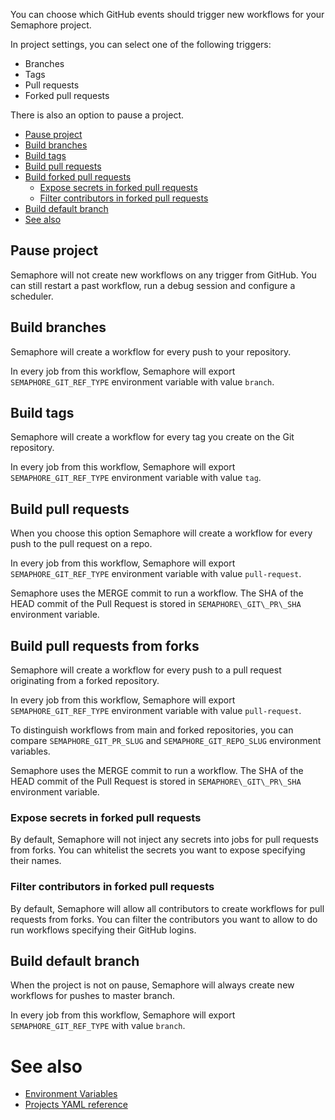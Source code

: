 You can choose which GitHub events should trigger new workflows for your Semaphore project.

In project settings, you can select one of the following triggers:

- Branches
- Tags
- Pull requests
- Forked pull requests

There is also an option to pause a project.

- [Pause project](#pause-project)
- [Build branches](#build-branches)
- [Build tags](#build-tags)
- [Build pull requests](#build-pull-requests)
- [Build forked pull requests](#build-forked-pull-requests)
  - [Expose secrets in forked pull requests](#expose-secrets-in-forked-pull-requests)
  - [Filter contributors in forked pull requests](#filter-contributors-in-forked-pull-requests)
- [Build default branch](#build-default-branch)
- [See also](#see-also)

## Pause project

Semaphore will not create new workflows on any trigger from GitHub.
You can still restart a past workflow, run a debug session and configure a scheduler.

## Build branches

Semaphore will create a workflow for every push to your repository.

In every job from this workflow, Semaphore will export
`SEMAPHORE_GIT_REF_TYPE` environment variable with value `branch`.

## Build tags

Semaphore will create a workflow for every tag you create on the Git repository.

In every job from this workflow, Semaphore will export
`SEMAPHORE_GIT_REF_TYPE` environment variable with value `tag`.

## Build pull requests

When you choose this option Semaphore will create a workflow for every push to the pull request on a repo.

In every job from this workflow, Semaphore will export
`SEMAPHORE_GIT_REF_TYPE` environment variable with value `pull-request`.

Semaphore uses the MERGE commit to run a workflow. The SHA of the HEAD commit
of the Pull Request is stored in `SEMAPHORE\_GIT\_PR\_SHA` environment variable.

## Build pull requests from forks

Semaphore will create a workflow for every push to a pull request
originating from a forked repository.

In every job from this workflow, Semaphore will export
`SEMAPHORE_GIT_REF_TYPE` environment variable with value `pull-request`.

To distinguish workflows from main and forked repositories, you can compare
`SEMAPHORE_GIT_PR_SLUG` and `SEMAPHORE_GIT_REPO_SLUG` environment variables.

Semaphore uses the MERGE commit to run a workflow. The SHA of the HEAD commit
of the Pull Request is stored in `SEMAPHORE\_GIT\_PR\_SHA` environment variable.

### Expose secrets in forked pull requests

By default, Semaphore will not inject any secrets into jobs for pull requests from forks.
You can whitelist the secrets you want to expose specifying their names.

### Filter contributors in forked pull requests

By default, Semaphore will allow all contributors to create workflows for pull requests from forks.
You can filter the contributors you want to allow to do run workflows specifying their GitHub logins.

## Build default branch

When the project is not on pause, Semaphore will always create new workflows
for pushes to master branch.

In every job from this workflow, Semaphore will export
`SEMAPHORE_GIT_REF_TYPE` with value `branch`.

# See also

- [Environment Variables](https://docs.semaphoreci.com/article/12-environment-variables)
- [Projects YAML reference](https://docs.semaphoreci.com/article/52-projects-yaml-reference)
